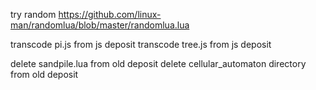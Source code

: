 try random https://github.com/linux-man/randomlua/blob/master/randomlua.lua

transcode pi.js from js deposit
transcode tree.js from js deposit

delete sandpile.lua from old deposit
delete cellular_automaton directory from old deposit
